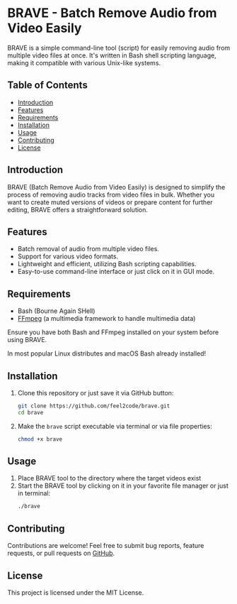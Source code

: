 
# BRAVE - Batch Remove Audio from Video Easily

BRAVE is a simple command-line tool (script) for easily removing audio from multiple video files at once. It's written in Bash shell scripting language, making it compatible with various Unix-like systems.

## Table of Contents

- [Introduction](#introduction)
- [Features](#features)
- [Requirements](#requirements)
- [Installation](#Installation)
- [Usage](#Usage)
- [Contributing](#contributing)
- [License](#license)

## Introduction

BRAVE (Batch Remove Audio from Video Easily) is designed to simplify the process of removing audio tracks from video files in bulk. Whether you want to create muted versions of videos or prepare content for further editing, BRAVE offers a straightforward solution.

## Features

- Batch removal of audio from multiple video files.
- Support for various video formats.
- Lightweight and efficient, utilizing Bash scripting capabilities.
- Easy-to-use command-line interface or just click on it in GUI mode.

## Requirements

- Bash (Bourne Again SHell)
- [FFmpeg](https://www.ffmpeg.org/) (a multimedia framework to handle multimedia data)

Ensure you have both Bash and FFmpeg installed on your system before using BRAVE. 

In most popular Linux distributes and macOS Bash already installed!

## Installation

1. Clone this repository or just save it via GitHub button:
   ```bash
   git clone https://github.com/feel2code/brave.git
   cd brave

2. Make the `brave` script executable via terminal or via file properties:
   ```bash
   chmod +x brave

## Usage

1. Place BRAVE tool to the directory where the target videos exist
2. Start the BRAVE tool by clicking on it in your favorite file manager or just in terminal:
   ```bash
   ./brave

## Contributing
Contributions are welcome! Feel free to submit bug reports, feature requests, or pull requests on [GitHub](https://github.com/feel2code/brave).

## License
This project is licensed under the MIT License.